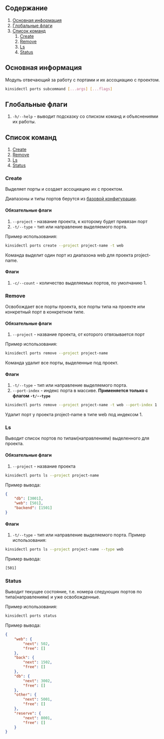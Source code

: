 ## Содержание

1. [Основная информация](#Основная_информация)
2. [Глобальные флаги](#Глобальные_флаги)
3. [Список команд](#Список_команд)
   1. [Create](#Create)
   2. [Remove](#Remove)
   3. [Ls](#Ls)
   4. [Status](#Status)

## Основная информация

Модуль отвечающий за работу с портами и их ассоциацию с проектом.

```bash
kinsidectl ports subcommand [...args] [...flags]
```

## Глобальные флаги

1. `-h/--help` - выводит подсказку со списком команд и объяснениями их работы.

## Список команд

1. [Create](#Create)
2. [Remove](#Remove)
3. [Ls](#Ls)
4. [Status](#Status)

### Create

Выделяет порты и создает ассоциацию их с проектом.

Диапазоны и типы портов берутся из [базовой конфигурации](/articles/kinsidectl/global-state-and-configs#базовая-конфигурация).

#### Обязательные флаги

1. `--project` - название проекта, к которому будет привязан порт
2. `-t/--type` - тип или направление выделяемого порта.

Пример использования:

```bash
kinsidectl ports create --project project-name -t web
```

Команда выделит один порт из диапазона web для проекта project-name.

#### Флаги

1. `-c/--count` - количество выделяемых портов, по умолчанию 1.

### Remove

Освобождает все порты проекта, все порты типа на проекте или конкретный порт в конкретном типе.

#### Обязательные флаги

1. `--project` - название проекта, от которого отвязывается порт

Пример использования:

```bash
kinsidectl ports remove --project project-name
```

Команда удалит все порты, выделенные под проект.

#### Флаги

1. `-t/--type` - тип или направление выделяемого порта.
2. `--port-index` - индекс порта в массиве. **Применяется только с флагом `-t/--type`**

```bash
kinsidectl ports remove --project project-name -t web --port-index 1
```

Удалит порт у проекта project-name в типе web под индексом 1.

### Ls

Выводит список портов по типам(направлениям) выделенного для проекта.

#### Обязательные флаги

1. `--project` - название проекта

```bash
kinsidectl ports ls --project project-name
```

Пример вывода:

```json
{
	"db": [3001],
	"web": [501],
	"backend": [1501]
}
```

#### Флаги

1. `-t/--type` - тип или направление выделяемого порта.
   Пример использования:

```bash
kinsidectl ports ls --project project-name --type web
```

Пример вывода:

```bash
[501]
```

### Status

Выводит текущее состояние, т.е. номера следующих портов по типа(направлениям) и уже освобожденные.

Пример использования:

```bash
kinsidectl ports status
```

Пример вывода:

```json
{
	"web": {
		"next": 502,
		"free": []
	},
	"back": {
		"next": 1502,
		"free": []
	},
	"db": {
		"next": 3002,
		"free": []
	},
	"other": {
		"next": 5001,
		"free": []
	},
	"reserve": {
		"next": 8001,
		"free": []
	}
}
```

